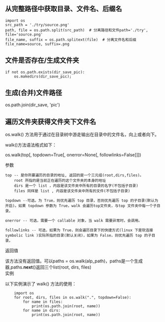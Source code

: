 ## 从完整路径中获取目录、文件名、后缀名
    import os
    src_path = './try/source.png'
    path, file = os.path.split(src_path)  # 分离路径和文件path='./try', file='source.png'
    file_name, suffix = os.path.splitext(file)  # 分离文件名和后缀file_name=source, suffix=.png
## 文件是否存在/生成文件夹 
    if not os.path.exists(dir_save_pic): 
        os.makedirs(dir_save_pic); 
## 生成(合并)文件路径
os.path.join(dir_save, 'pic')
## 遍历文件夹获得文件夹下文件名
os.walk() 方法用于通过在目录树中游走输出在目录中的文件名，向上或者向下。

walk()方法语法格式如下：

os.walk(top[, topdown=True[, onerror=None[, followlinks=False]]])

参数

    top -- 是你所要遍历的目录的地址, 返回的是一个三元组(root,dirs,files)。
        root 所指的是当前正在遍历的这个文件夹的本身的地址
        dirs 是一个 list ，内容是该文件夹中所有的目录的名字(不包括子目录)
        files 同样是 list , 内容是该文件夹中所有的文件(不包括子目录)

    topdown --可选，为 True，则优先遍历 top 目录，否则优先遍历 top 的子目录(默认为开启)。如果 topdown 参数为 True，walk 会遍历top文件夹，与top 文件夹中每一个子目录。

    onerror -- 可选，需要一个 callable 对象，当 walk 需要异常时，会调用。

    followlinks -- 可选，如果为 True，则会遍历目录下的快捷方式(linux 下是软连接 symbolic link )实际所指的目录(默认关闭)，如果为 False，则优先遍历 top 的子目录。

返回值

该方法没有返回值。可以paths = os.walk(alp_path)，paths是一个生成器,paths.__next__()返回三个list(root, dirs, files)  
实例  

以下实例演示了 walk() 方法的使用：  

        import os
        for root, dirs, files in os.walk(".", topdown=False):
            for name in files:
                print(os.path.join(root, name))
            for name in dirs:
                print(os.path.join(root, name))

